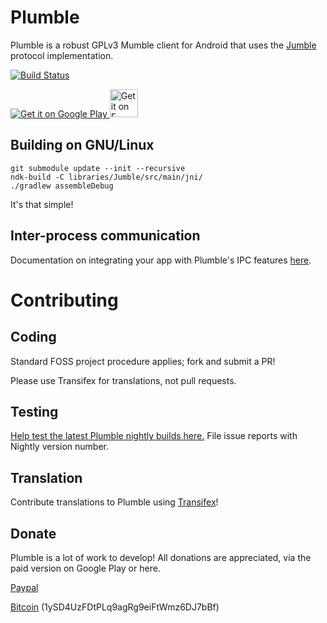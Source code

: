 Plumble
=======

Plumble is a robust GPLv3 Mumble client for Android that uses the [Jumble](https://github.com/Morlunk/Jumble) protocol implementation.

[![Build Status](https://www.morlunk.com/jenkins/buildStatus/icon?job=Plumble-Nightly)](https://www.morlunk.com/jenkins/job/Plumble-Nightly/)

<a href="https://play.google.com/store/apps/details?id=com.morlunk.mumbleclient">
  <img alt="Get it on Google Play" src="https://developer.android.com/images/brand/en_generic_rgb_wo_45.png" />
</a>
<a href="https://f-droid.org/repository/browse/?fdid=com.morlunk.mumbleclient">
  <img alt="Get it on F-Droid" src="https://f-droid.org/wiki/images/c/c4/F-Droid-button_available-on.png" height="45" />
</a>

Building on GNU/Linux
---------------------

    git submodule update --init --recursive
    ndk-build -C libraries/Jumble/src/main/jni/
    ./gradlew assembleDebug

It's that simple!

Inter-process communication
---------------------------

Documentation on integrating your app with Plumble's IPC features [here](https://github.com/Morlunk/Plumble/wiki/Inter-process-communication).

Contributing
============

Coding
------

Standard FOSS project procedure applies; fork and submit a PR!

Please use Transifex for translations, not pull requests.

Testing
-------

[Help test the latest Plumble nightly builds here.](https://www.morlunk.com/jenkins/) File issue reports with Nightly version number.

Translation
-----------

Contribute translations to Plumble using [Transifex](https://www.transifex.com/projects/p/plumble/)!

Donate
------

Plumble is a lot of work to develop! All donations are appreciated, via the paid version on Google Play or here.

[Paypal](https://www.paypal.com/cgi-bin/webscr?cmd=_s-xclick&hosted_button_id=ALTS7G56K2CGS)

[Bitcoin](bitcoin:1ySD4UzFDtPLq9agRg9eiFtWmz6DJ7bBf?label=Plumble%20Donations) (1ySD4UzFDtPLq9agRg9eiFtWmz6DJ7bBf)
